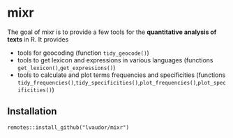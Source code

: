 
# mixr

<!-- badges: start -->
<!-- badges: end -->

The goal of mixr is to provide a few tools for the **quantitative analysis of texts** in R. It provides 

- tools for geocoding (function `tidy_geocode()`)
- tools to get lexicon and expressions in various languages (functions `get_lexicon()`,`get_expressions()`)
- tools to calculate and plot terms frequencies and specificities (functions `tidy_frequencies()`,`tidy_specificities()`,`plot_frequencies()`,`plot_specificities()`)


## Installation

```{r}
remotes::install_github("lvaudor/mixr")
``` 
